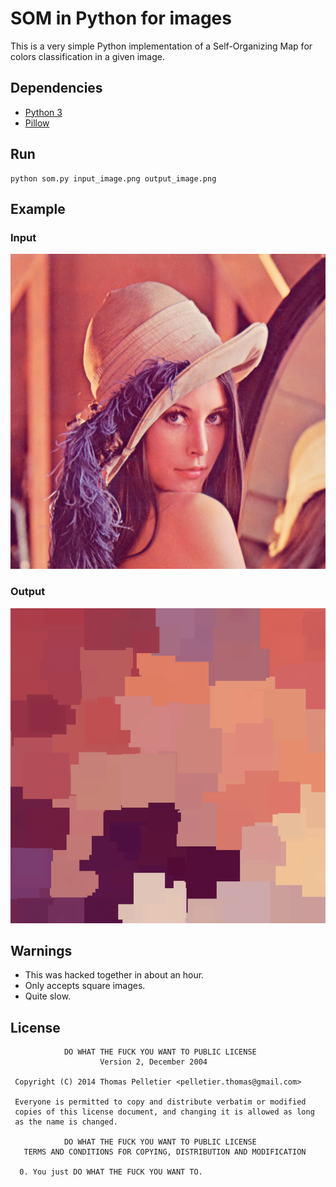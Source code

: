 # SOM in Python for images

This is a very simple Python implementation of a Self-Organizing Map for
colors classification in a given image.

## Dependencies

* [Python 3](http://python.org/)
* [Pillow](http://pillow.readthedocs.org/en/latest/)

## Run

    python som.py input_image.png output_image.png

## Example

### Input

![Lenna](lenna.png?raw=true)

### Output

![Result](result.png?raw=true)

## Warnings

* This was hacked together in about an hour.
* Only accepts square images.
* Quite slow.


## License

                DO WHAT THE FUCK YOU WANT TO PUBLIC LICENSE
                        Version 2, December 2004

     Copyright (C) 2014 Thomas Pelletier <pelletier.thomas@gmail.com>

     Everyone is permitted to copy and distribute verbatim or modified
     copies of this license document, and changing it is allowed as long
     as the name is changed.

                DO WHAT THE FUCK YOU WANT TO PUBLIC LICENSE
       TERMS AND CONDITIONS FOR COPYING, DISTRIBUTION AND MODIFICATION

      0. You just DO WHAT THE FUCK YOU WANT TO.


